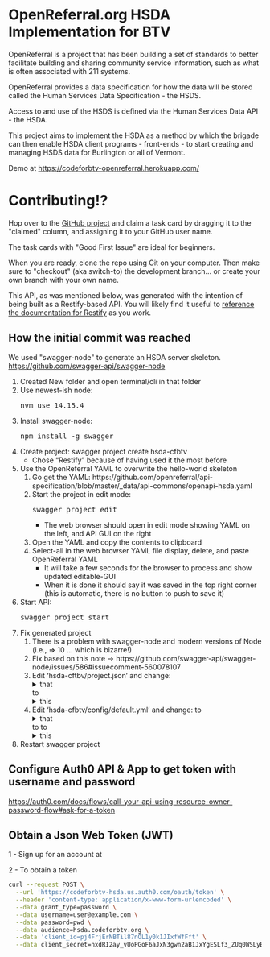 # OpenReferral.org HSDA Implementation for BTV

OpenReferral is a project that has been building a set of standards to better facilitate building and sharing community service information, such as what is often associated with 211 systems.

OpenReferral provides a data specification for how the data will be stored called the Human Services Data Specification - the HSDS.

Access to and use of the HSDS is defined via the Human Services Data API - the HSDA.

This project aims to implement the HSDA as a method by which the brigade can then enable HSDA client programs - front-ends - to start creating and managing HSDS data for Burlington or all of Vermont.

Demo at https://codeforbtv-openreferral.herokuapp.com/

# Contributing!?

Hop over to the [GitHub project](https://github.com/codeforbtv/hsda-cfbtv/projects/1) and claim a task card by dragging it to the "claimed" column, and assigning it to your GitHub user name.

The task cards with "Good First Issue" are ideal for beginners.

When you are ready, clone the repo using Git on your computer. Then make sure to "checkout" (aka switch-to) the development branch... or create your own branch with your own name.

This API, as was mentioned below, was generated with the intention of being built as a Restify-based API. You will likely find it useful to [reference the documentation for Restify](http://restify.com/) as you work.

## How the initial commit was reached

We used "swagger-node" to generate an HSDA server skeleton.
https://github.com/swagger-api/swagger-node

<ol>
  <li>Created New folder and open terminal/cli in that folder</li>
  <li>Use newest-ish node: <pre>nvm use 14.15.4</pre></li>
  <!-- I use 14.16, should I use newest (15.12.0)? -->
  <li>Install swagger-node: <pre>npm install -g swagger</pre></li>
  <li>Create project: <mono>swagger project create hsda-cfbtv</mono>
    <ul>
    <li>Chose “Restify” because of having used it the most before</li>
    </ul>
  </li>
  <li>Use the OpenReferral YAML to overwrite the hello-world skeleton
    <ol>
    <!-- Having trouble here  -->
    <li>Go get the YAML: https://github.com/openreferral/api-specification/blob/master/_data/api-commons/openapi-hsda.yaml</li>
    <li>Start the project in edit mode: <pre>swagger project edit</pre>
      <ul>
      <li>The web browser should open in edit mode showing YAML on the left, and API GUI on the right</li>
      </ul
    </li>
    <li>Open the YAML and copy the contents to clipboard</li>
    <li>Select-all in the web browser YAML file display, delete, and paste OpenReferral YAML
      <ul>
        <li>It will take a few seconds for the browser to process and show updated editable-GUI</li>
        <li>When it is done it should say it was saved in the top right corner (this is automatic, there is no button to push to save it)</li>
      </ul>
    </ol>
  </li>
</li>
<li>Start API: <pre>swagger project start</pre></li>
<li>Fix generated project
  <ol>
    <li>There is a problem with swagger-node and modern versions of Node (i.e., => 10 ... which is bizarre!)</li>
    <li>Fix based on this note -> https://github.com/swagger-api/swagger-node/issues/586#issuecomment-560078107</li>
    <!-- Is this supposed to be package.json? -->
    <li>Edit ‘hsda-cftbv/project.json’ and change:
<details>
<summary>that</summary>
<pre>
"dependencies": 
{
  "bagpipes": "^0.2.2",
  "restify": "^4.0.2",
  "swagger-restify-mw": "^0.1.0”
}
</pre>
</details>to<details>
  <summary>this</summary>
  <pre>
  "dependencies": 
  {
    "bagpipes": "^0.2.2",
    "restify": "^4.0.2",
    "swagger-restify-mw": "^0.<b>7</b>.0"
  }
  </pre>
</details>
<li>Edit ‘hsda-cfbtv/config/default.yml’ and change:
</details>to<details>
  <summary>that</summary>
  <pre>
    swagger_controllers:
    - onError: json_error_handler
    - cors
    - swagger_security
    - _swagger_validate
    - express_compatibility
    - _router
</pre>
  </details>
  to
</details>to<details>
  <summary>this</summary>
  <pre>
    swagger_controllers:
    - onError: json_error_handler
    - cors
    <b>- swagger_params_parser</b>
    - swagger_security
    - _swagger_validate
    - express_compatibility
    - _router
</pre>
</details>
</li>
</ol>
<li>Restart swagger project</li>
</ol>

## Configure Auth0 API & App to get token with username and password

https://auth0.com/docs/flows/call-your-api-using-resource-owner-password-flow#ask-for-a-token

## Obtain a Json Web Token (JWT)

1 - Sign up for an account at 

2 - To obtain a token

```bash
curl --request POST \
  --url 'https://codeforbtv-hsda.us.auth0.com/oauth/token' \
  --header 'content-type: application/x-www-form-urlencoded' \
  --data grant_type=password \
  --data username=user@example.com \
  --data password=pwd \
  --data audience=hsda.codeforbtv.org \
  --data 'client_id=pj4FrjErNBTil87nOL1y0k1JIxfWfFft' \
  --data client_secret=nxdRI2ay_vUoPGoF6aJxN3gwn2aB1JxYgESLf3_ZUq0WSLyBWI1ES_OlL7jiYZrF
```